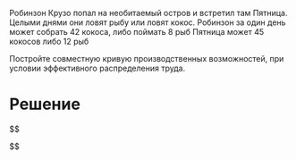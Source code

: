Робинзон Крузо попал на необитаемый остров и встретил там Пятница. Целыми днями они ловят рыбу или ловят кокос.
Робинзон за один день может собрать 42 кокоса, либо поймать 8 рыб
Пятница может 45 кокосов либо 12 рыб

Постройте совместную кривую производственных возможностей, при условии эффективного распределения труда.

# Решение

$$

$$